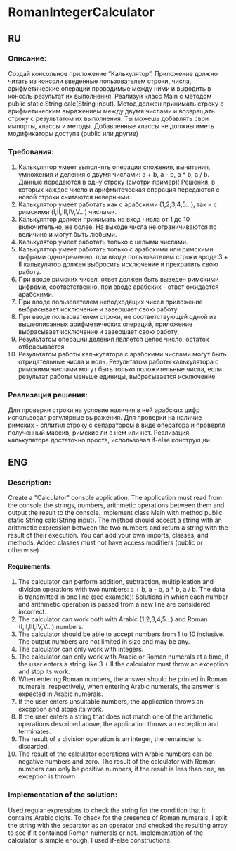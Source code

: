 # RomanIntegerCalculator
## RU
### Описание:
Создай консольное приложение “Калькулятор”. Приложение должно читать из консоли введенные пользователем строки, числа, арифметические операции проводимые между ними и выводить в консоль результат их выполнения.
Реализуй класс Main с методом public static String calc(String input). Метод должен принимать строку с арифметическим выражением между двумя числами и возвращать строку с результатом их выполнения. Ты можешь добавлять свои импорты, классы и методы. Добавленные классы не должны иметь модификаторы доступа (public или другие)
### Требования:
1. Калькулятор умеет выполнять операции сложения, вычитания, умножения и деления с двумя числами: a + b, a - b, a * b, a / b. Данные передаются в одну строку (смотри пример)! Решения, в которых каждое число и арифмитеческая операция передаются с новой строки считаются неверными.
2. Калькулятор умеет работать как с арабскими (1,2,3,4,5…), так и с римскими (I,II,III,IV,V…) числами.
3. Калькулятор должен принимать на вход числа от 1 до 10 включительно, не более. На выходе числа не ограничиваются по величине и могут быть любыми.
4. Калькулятор умеет работать только с целыми числами.
5. Калькулятор умеет работать только с арабскими или римскими цифрами одновременно, при вводе пользователем строки вроде 3 + II калькулятор должен выбросить исключение и прекратить свою работу.
6. При вводе римских чисел, ответ должен быть выведен римскими цифрами, соответственно, при вводе арабских - ответ ожидается арабскими.
7. При вводе пользователем неподходящих чисел приложение выбрасывает исключение и завершает свою работу.
8. При вводе пользователем строки, не соответствующей одной из вышеописанных арифметических операций, приложение выбрасывает исключение и завершает свою работу.
9. Результатом операции деления является целое число, остаток отбрасывается. 
10. Результатом работы калькулятора с арабскими числами могут быть отрицательные числа и ноль. Результатом работы калькулятора с римскими числами могут быть только положительные числа, если результат работы меньше единицы, выбрасывается исключение
### Реализация решения:
Для проверки строки на условие наличия в ней арабских цифр использовал регулярные выражения. Для проверки на наличие римских - сплитил строку с сепаратором в виде оператора и проверял полученный массив, римские ли в нем или нет.
Реализация калькулятора достаточно проста, использовал if-else конструкции.
## ENG
### Description:
Create a "Calculator" console application. The application must read from the console the strings, numbers, arithmetic operations between them and output the result to the console.
Implement class Main with method public static String calc(String input). The method should accept a string with an arithmetic expression between the two numbers and return a string with the result of their execution. You can add your own imports, classes, and methods. Added classes must not have access modifiers (public or otherwise)
#### Requirements:
1. The calculator can perform addition, subtraction, multiplication and division operations with two numbers: a + b, a - b, a * b, a / b. The data is transmitted in one line (see example)! Solutions in which each number and arithmetic operation is passed from a new line are considered incorrect.
2. The calculator can work both with Arabic (1,2,3,4,5...) and Roman (I,II,III,IV,V...) numbers.
3. The calculator should be able to accept numbers from 1 to 10 inclusive. The output numbers are not limited in size and may be any.
4. The calculator can only work with integers.
5. The calculator can only work with Arabic or Roman numerals at a time, if the user enters a string like 3 + II the calculator must throw an exception and stop its work.
6. When entering Roman numbers, the answer should be printed in Roman numerals, respectively, when entering Arabic numerals, the answer is expected in Arabic numerals.
7. If the user enters unsuitable numbers, the application throws an exception and stops its work.
8. If the user enters a string that does not match one of the arithmetic operations described above, the application throws an exception and terminates.
9. The result of a division operation is an integer, the remainder is discarded. 
10. The result of the calculator operations with Arabic numbers can be negative numbers and zero. The result of the calculator with Roman numbers can only be positive numbers, if the result is less than one, an exception is thrown
### Implementation of the solution:
Used regular expressions to check the string for the condition that it contains Arabic digits. To check for the presence of Roman numerals, I split the string with the separator as an operator and checked the resulting array to see if it contained Roman numerals or not.
Implementation of the calculator is simple enough, I used if-else constructions.
